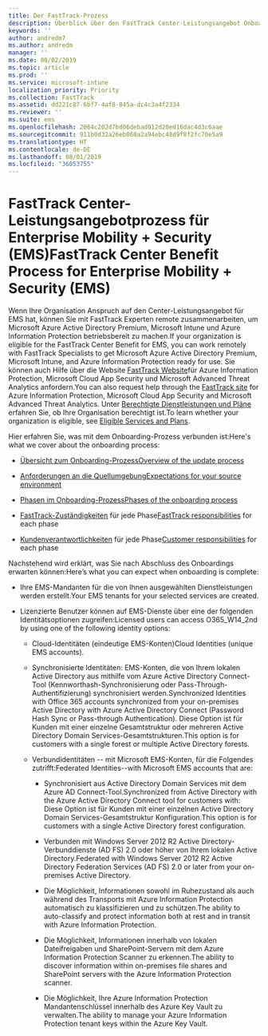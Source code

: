 ```yaml
---
title: Der FastTrack-Prozess
description: Überblick über den FastTrack Center-Leistungsangebot Onboarding Prozess
keywords: ''
author: andredm7
ms.author: andredm
manager: ''
ms.date: 08/02/2019
ms.topic: article
ms.prod: ''
ms.service: microsoft-intune
localization_priority: Priority
ms.collection: FastTrack
ms.assetid: dd221c87-6bf7-4af8-845a-dc4c3a4f2334
ms.reviewer: ''
ms.suite: ems
ms.openlocfilehash: 2064c202d7bd06debad012d20ed16dac4d3c6aae
ms.sourcegitcommit: 911b0d32a26eb068a2a94ebc48d9f8f2fc70e5a9
ms.translationtype: HT
ms.contentlocale: de-DE
ms.lasthandoff: 08/01/2019
ms.locfileid: "36053755"
---
```

# <a name="fasttrack-center-benefit-process-for-enterprise-mobility--security-ems"></a><span data-ttu-id="e4dd4-103">FastTrack Center-Leistungsangebotprozess für Enterprise Mobility + Security (EMS)</span><span class="sxs-lookup"><span data-stu-id="e4dd4-103">FastTrack Center Benefit Process for Enterprise Mobility + Security (EMS)</span></span>
<span data-ttu-id="e4dd4-104">Wenn Ihre Organisation Anspruch auf den Center-Leistungsangebot für EMS hat, können Sie mit FastTrack Experten remote zusammenarbeiten, um Microsoft Azure Active Directory Premium, Microsoft Intune und Azure Information Protection betriebsbereit zu machen.</span><span class="sxs-lookup"><span data-stu-id="e4dd4-104">If your organization is eligible for the FastTrack Center Benefit for EMS, you can work remotely with FastTrack Specialists to get Microsoft Azure Active Directory Premium, Microsoft Intune, and Azure Information Protection ready for use.</span></span> <span data-ttu-id="e4dd4-105">Sie können auch Hilfe über die Website [FastTrack Website](https://www.microsoft.com/fasttrack/microsoft-365/ems)für Azure Information Protection, Microsoft Cloud App Security und Microsoft Advanced Threat Analytics anfordern.</span><span class="sxs-lookup"><span data-stu-id="e4dd4-105">You can also request help through the [FastTrack site](https://www.microsoft.com/fasttrack/microsoft-365/ems) for Azure Information Protection, Microsoft Cloud App Security and Microsoft Advanced Threat Analytics.</span></span> <span data-ttu-id="e4dd4-106">Unter [Berechtigte Dienstleistungen und Pläne](M365-eligible-services-and-plans.md) erfahren Sie, ob Ihre Organisation berechtigt ist.</span><span class="sxs-lookup"><span data-stu-id="e4dd4-106">To learn whether your organization is eligible, see [Eligible Services and Plans](M365-eligible-services-and-plans.md).</span></span>


<span data-ttu-id="e4dd4-107">Hier erfahren Sie, was mit dem Onboarding-Prozess verbunden ist:</span><span class="sxs-lookup"><span data-stu-id="e4dd4-107">Here's what we cover about the onboarding process:</span></span>

-   [<span data-ttu-id="e4dd4-108">Übersicht zum Onboarding-Prozess</span><span class="sxs-lookup"><span data-stu-id="e4dd4-108">Overview of the update process</span></span>](EMS-fasttrack-benefit-overview.md)

-   [<span data-ttu-id="e4dd4-109">Anforderungen an die Quellumgebung</span><span class="sxs-lookup"><span data-stu-id="e4dd4-109">Expectations for your source environment</span></span>](EMS-source-environment-expectations.md)

-   [<span data-ttu-id="e4dd4-110">Phasen im Onboarding-Prozess</span><span class="sxs-lookup"><span data-stu-id="e4dd4-110">Phases of the onboarding process</span></span>](EMS-onboarding-phases.md)

-   <span data-ttu-id="e4dd4-111">[FastTrack-Zuständigkeiten](EMS-fasttrack-responsibilities.md) für jede Phase</span><span class="sxs-lookup"><span data-stu-id="e4dd4-111">[FastTrack responsibilities](EMS-fasttrack-responsibilities.md) for each phase</span></span>

-   <span data-ttu-id="e4dd4-112">[Kundenverantwortlichkeiten](EMS-your-responsibilities.md) für jede Phase</span><span class="sxs-lookup"><span data-stu-id="e4dd4-112">[Customer responsibilities](EMS-your-responsibilities.md) for each phase</span></span>

<span data-ttu-id="e4dd4-113">Nachstehend wird erklärt, was Sie nach Abschluss des Onboardings erwarten können:</span><span class="sxs-lookup"><span data-stu-id="e4dd4-113">Here’s what you can expect when onboarding is complete:</span></span>

-   <span data-ttu-id="e4dd4-114">Ihre EMS-Mandanten für die von Ihnen ausgewählten Dienstleistungen werden erstellt.</span><span class="sxs-lookup"><span data-stu-id="e4dd4-114">Your EMS tenants for your selected services are created.</span></span>

-   <span data-ttu-id="e4dd4-115">Lizenzierte Benutzer können auf EMS-Dienste über eine der folgenden Identitätsoptionen zugreifen:</span><span class="sxs-lookup"><span data-stu-id="e4dd4-115">Licensed users can access O365_W14_2nd by using one of the following identity options:</span></span>

    -   <span data-ttu-id="e4dd4-116">Cloud-Identitäten (eindeutige EMS-Konten)</span><span class="sxs-lookup"><span data-stu-id="e4dd4-116">Cloud Identities (unique EMS accounts).</span></span>

    -   <span data-ttu-id="e4dd4-117">Synchronisierte Identitäten: EMS-Konten, die von Ihrem lokalen Active Directory aus mithilfe vom Azure Active Directory Connect-Tool (Kennworthash-Synchronisierung oder Pass-Through-Authentifizierung) synchronisiert werden.</span><span class="sxs-lookup"><span data-stu-id="e4dd4-117">Synchronized Identities with Office 365 accounts synchronized from your on-premises Active Directory with Azure Active Directory Connect (Password Hash Sync or Pass-through Authentication).</span></span> <span data-ttu-id="e4dd4-118">Diese Option ist für Kunden mit einer einzelne Gesamtstruktur oder mehreren Active Directory Domain Services-Gesamtstrukturen.</span><span class="sxs-lookup"><span data-stu-id="e4dd4-118">This option is for customers with a single forest or multiple Active Directory forests.</span></span>

    -   <span data-ttu-id="e4dd4-119">Verbundidentitäten -- mit Microsoft EMS-Konten, für die Folgendes zutrifft:</span><span class="sxs-lookup"><span data-stu-id="e4dd4-119">Federated Identities--with Microsoft EMS accounts that are:</span></span>

        -   <span data-ttu-id="e4dd4-120">Synchronisiert aus Active Directory Domain Services mit dem Azure AD Connect-Tool.</span><span class="sxs-lookup"><span data-stu-id="e4dd4-120">Synchronized from Active Directory with the Azure Active Directory Connect tool for customers with:</span></span> <span data-ttu-id="e4dd4-121">Diese Option ist für Kunden mit einer einzelnen Active Directory Domain Services-Gesamtstruktur Konfiguration.</span><span class="sxs-lookup"><span data-stu-id="e4dd4-121">This option is for customers with a single Active Directory forest configuration.</span></span>

        -   <span data-ttu-id="e4dd4-122">Verbunden mit Windows Server 2012 R2 Active Directory-Verbunddienste (AD FS) 2.0 oder höher von Ihrem lokalen Active Directory.</span><span class="sxs-lookup"><span data-stu-id="e4dd4-122">Federated with Windows Server 2012 R2 Active Directory Federation Services (AD FS) 2.0 or later from your on-premises Active Directory.</span></span>

        -   <span data-ttu-id="e4dd4-123">Die Möglichkeit, Informationen sowohl im Ruhezustand als auch während des Transports mit Azure Information Protection automatisch zu klassifizieren und zu schützen.</span><span class="sxs-lookup"><span data-stu-id="e4dd4-123">The ability to auto-classify and protect information both at rest and in transit with Azure Information Protection.</span></span> 

        -   <span data-ttu-id="e4dd4-124">Die Möglichkeit, Informationen innerhalb von lokalen Dateifreigaben und SharePoint-Servern mit dem Azure Information Protection Scanner zu erkennen.</span><span class="sxs-lookup"><span data-stu-id="e4dd4-124">The ability to discover information within on-premises file shares and SharePoint servers with the Azure Information Protection scanner.</span></span> 

        -   <span data-ttu-id="e4dd4-125">Die Möglichkeit, Ihre Azure Information Protection Mandantenschlüssel innerhalb des Azure Key Vault zu verwalten.</span><span class="sxs-lookup"><span data-stu-id="e4dd4-125">The ability to manage your Azure Information Protection tenant keys within the Azure Key Vault.</span></span> 
